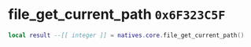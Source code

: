 # file_get_current_path `0x6F323C5F`

```lua
local result --[[ integer ]] = natives.core.file_get_current_path()
```